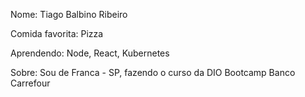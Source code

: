 Nome: Tiago Balbino Ribeiro

Comida favorita: Pizza

Aprendendo: Node, React, Kubernetes

Sobre: Sou de Franca - SP, fazendo o curso da DIO Bootcamp Banco Carrefour